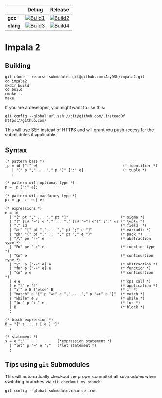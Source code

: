 |                   | Debug             | Release           |
|-------------------|-------------------|-------------------|
| **gcc**           | [![Build1][1]][5] | [![Build2][2]][5] |
| **clang**         | [![Build3][3]][5] | [![Build4][4]][5] |

[1]: https://travis-matrix-badges.herokuapp.com/repos/AnyDSL/impala2/branches/master/1
[2]: https://travis-matrix-badges.herokuapp.com/repos/AnyDSL/impala2/branches/master/2
[3]: https://travis-matrix-badges.herokuapp.com/repos/AnyDSL/impala2/branches/master/3
[4]: https://travis-matrix-badges.herokuapp.com/repos/AnyDSL/impala2/branches/master/4
[5]: https://travis-ci.org/AnyDSL/impala2/

# Impala 2

## Building

```
git clone --recurse-submodules git@github.com:AnyDSL/impala2.git
cd impala2
mkdir build
cd build
cmake ..
make
```

If you are a developer, you might want to use this:
```
git config --global url.ssh://git@github.com/.insteadOf https://github.com/
```
This will use SSH instead of HTTPS and will grant you push access for the submodules if applicable.

## Syntax

```ebnf
(* pattern base *)
_p = id [":" e]                                       (* identifier *)
   | "(" p "," ... "," p ")" [":" e]                  (* tuple *)
   ;

(* pattern with optional type *)
p = _p [":" e];

(* pattern with mandatory type *)
pt = _p ":" e | e;

(* expressions *)
e = id
  | "[" pt "," ... "," pt "]"                        (* sigma *)
  | "(" [id "="] e "," ... "," [id "="] e")" [":" e] (* tuple *)
  | "." id                                           (* field  *)
  | "ar" "[" pt "," ... "," pt ";" e "]"             (* variadic *)
  | "pk" "(" pt "," ... "," pt ";" e ")"             (* pack *)
  | "/\" pe "->" e                                   (* abstraction type *)
  | "Fn" pe "->" e                                   (* function type *)
  | "Cn" e                                           (* continuation type *)
  | "\"  p ["->" e] e                                (* abstraction *)
  | "fn" p ["->" e] e                                (* function *)
  | "cn" p e                                         (* continuation *)
  | e e                                              (* cps call *)
  | e "[" e "]"                                      (* application *)
  | "if" e B ["else" B]                              (* if *)
  | "match" e "{" p "=>" e "," ... "," p "=>" e "}"  (* match *)
  | "while" e B                                      (* while *)
  | "for" p "in" e                                   (* for *)
  | B                                                (* block *)
  ;

(* block expression *)
B = "{" s ... s [ e ] "}"
  ;

(* statement *)
s = e ";"               (*expression statement *)
  | "let" p "=" e ";"   (*let statement *)
  ;
```

## Tips using ```git``` Submodules

This will automatically checkout the proper commit of all submodules when switching branches via ```git checkout my_branch```:
```
git config --global submodule.recurse true
```
